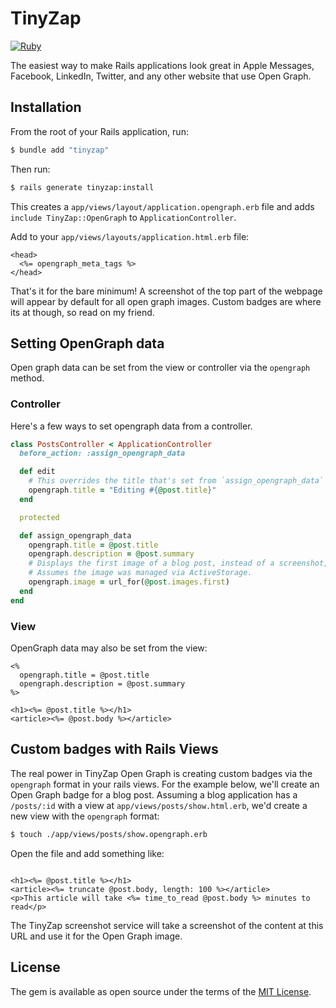 # TinyZap

[![Ruby](https://github.com/tinyzap/ruby/actions/workflows/ruby.yml/badge.svg)](https://github.com/tinyzap/ruby/actions/workflows/ruby.yml)

The easiest way to make Rails applications look great in Apple Messages, Facebook, LinkedIn, Twitter, and any other website that use Open Graph.


## Installation

From the root of your Rails application, run:

```bash
$ bundle add "tinyzap"
```

Then run:

```bash
$ rails generate tinyzap:install
```

This creates a `app/views/layout/application.opengraph.erb` file and adds `include TinyZap::OpenGraph` to `ApplicationController`.

Add to your `app/views/layouts/application.html.erb` file:

```
<head>
  <%= opengraph_meta_tags %>
</head>
```

That's it for the bare minimum! A screenshot of the top part of the webpage will appear by default for all open graph images. Custom badges are where its at though, so read on my friend.

## Setting OpenGraph data

Open graph data can be set from the view or controller via the `opengraph` method.

### Controller

Here's a few ways to set opengraph data from a controller.

```ruby
class PostsController < ApplicationController
  before_action: :assign_opengraph_data

  def edit
    # This overrides the title that's set from `assign_opengraph_data`
    opengraph.title = "Editing #{@post.title}"
  end

  protected

  def assign_opengraph_data
    opengraph.title = @post.title
    opengraph.description = @post.summary
    # Displays the first image of a blog post, instead of a screenshot, for the opengraph image.
    # Assumes the image was managed via ActiveStorage.
    opengraph.image = url_for(@post.images.first)
  end
end
```

### View

OpenGraph data may also be set from the view:

```erb
<%
  opengraph.title = @post.title
  opengraph.description = @post.summary
%>

<h1><%= @post.title %></h1>
<article><%= @post.body %></article>
```

## Custom badges with Rails Views

The real power in TinyZap Open Graph is creating custom badges via the `opengraph` format in your rails views. For the example below, we'll create an Open Graph badge for a blog post. Assuming a blog application has a `/posts/:id` with a view at `app/views/posts/show.html.erb`, we'd create a new view with the `opengraph` format:

```bash
$ touch ./app/views/posts/show.opengraph.erb
```

Open the file and add something like:

```erb

<h1><%= @post.title %></h1>
<article><%= truncate @post.body, length: 100 %></article>
<p>This article will take <%= time_to_read @post.body %> minutes to read</p>
```

The TinyZap screenshot service will take a screenshot of the content at this URL and use it for the Open Graph image.

## License

The gem is available as open source under the terms of the [MIT License](https://opensource.org/licenses/MIT).

